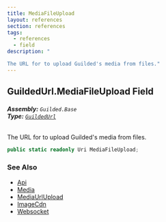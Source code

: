 ```yaml
---
title: MediaFileUpload
layout: references
section: references
tags:
  - references
  - field
description: "

The URL for to upload Guilded's media from files."
---
```


## GuildedUrl.MediaFileUpload Field
###### **Assembly:** `Guilded.Base`<br/>**Type:** [`GuildedUrl`](GuildedUrl 'Guilded.Base.GuildedUrl')

The URL for to upload Guilded's media from files.

```csharp
public static readonly Uri MediaFileUpload;
```

### See Also
- [Api](GuildedUrl.Api 'Guilded.Base.GuildedUrl.Api')
- [Media](GuildedUrl.Media 'Guilded.Base.GuildedUrl.Media')
- [MediaUrlUpload](GuildedUrl.MediaUrlUpload 'Guilded.Base.GuildedUrl.MediaUrlUpload')
- [ImageCdn](GuildedUrl.ImageCdn 'Guilded.Base.GuildedUrl.ImageCdn')
- [Websocket](GuildedUrl.Websocket 'Guilded.Base.GuildedUrl.Websocket')